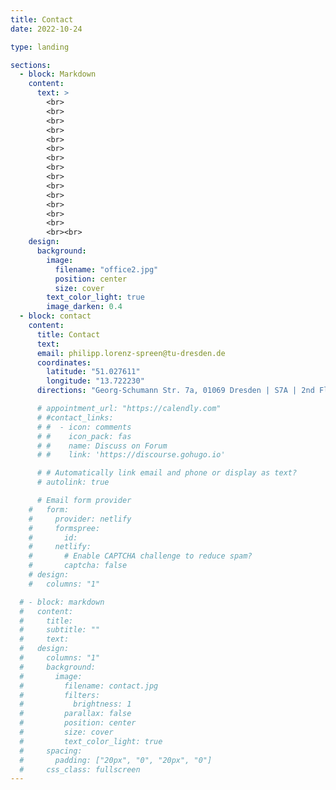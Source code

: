 ```yaml
---
title: Contact
date: 2022-10-24

type: landing

sections:
  - block: Markdown
    content:
      text: >
        <br>
        <br>
        <br>
        <br>
        <br>
        <br>
        <br>
        <br>
        <br>
        <br>
        <br>
        <br>
        <br>
        <br>
        <br><br>
    design:
      background:
        image:
          filename: "office2.jpg"
          position: center
          size: cover
        text_color_light: true
        image_darken: 0.4
  - block: contact
    content:
      title: Contact
      text:
      email: philipp.lorenz-spreen@tu-dresden.de
      coordinates:
        latitude: "51.027611"
        longitude: "13.722230"
      directions: "Georg-Schumann Str. 7a, 01069 Dresden | S7A | 2nd Floor | Room: 205"

      # appointment_url: "https://calendly.com"
      # #contact_links:
      # #  - icon: comments
      # #    icon_pack: fas
      # #    name: Discuss on Forum
      # #    link: 'https://discourse.gohugo.io'

      # # Automatically link email and phone or display as text?
      # autolink: true

      # Email form provider
    #   form:
    #     provider: netlify
    #     formspree:
    #       id:
    #     netlify:
    #       # Enable CAPTCHA challenge to reduce spam?
    #       captcha: false
    # design:
    #   columns: "1"

  # - block: markdown
  #   content:
  #     title:
  #     subtitle: ""
  #     text:
  #   design:
  #     columns: "1"
  #     background:
  #       image:
  #         filename: contact.jpg
  #         filters:
  #           brightness: 1
  #         parallax: false
  #         position: center
  #         size: cover
  #         text_color_light: true
  #     spacing:
  #       padding: ["20px", "0", "20px", "0"]
  #     css_class: fullscreen
---
```

